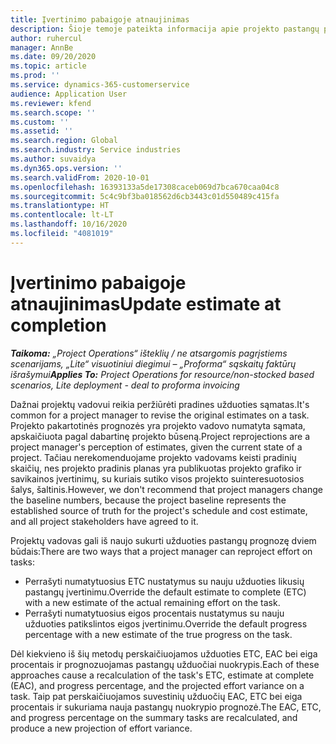 ```yaml
---
title: Įvertinimo pabaigoje atnaujinimas
description: Šioje temoje pateikta informacija apie projekto pastangų projekcijos naujinimą.
author: ruhercul
manager: AnnBe
ms.date: 09/20/2020
ms.topic: article
ms.prod: ''
ms.service: dynamics-365-customerservice
audience: Application User
ms.reviewer: kfend
ms.search.scope: ''
ms.custom: ''
ms.assetid: ''
ms.search.region: Global
ms.search.industry: Service industries
ms.author: suvaidya
ms.dyn365.ops.version: ''
ms.search.validFrom: 2020-10-01
ms.openlocfilehash: 16393133a5de17308caceb069d7bca670caa04c8
ms.sourcegitcommit: 5c4c9bf3ba018562d6cb3443c01d550489c415fa
ms.translationtype: HT
ms.contentlocale: lt-LT
ms.lasthandoff: 10/16/2020
ms.locfileid: "4081019"
---
```

# <a name="update-estimate-at-completion"></a><span data-ttu-id="1d80e-103">Įvertinimo pabaigoje atnaujinimas</span><span class="sxs-lookup"><span data-stu-id="1d80e-103">Update estimate at completion</span></span>

<span data-ttu-id="1d80e-104">_**Taikoma:** „Project Operations“ išteklių / ne atsargomis pagrįstiems scenarijams, „Lite“ visuotiniui diegimui – „Proforma“ sąskaitų faktūrų išrašymui_</span><span class="sxs-lookup"><span data-stu-id="1d80e-104">_**Applies To:** Project Operations for resource/non-stocked based scenarios, Lite deployment - deal to proforma invoicing_</span></span>

<span data-ttu-id="1d80e-105">Dažnai projektų vadovui reikia peržiūrėti pradines užduoties sąmatas.</span><span class="sxs-lookup"><span data-stu-id="1d80e-105">It's common for a project manager to revise the original estimates on a task.</span></span> <span data-ttu-id="1d80e-106">Projekto pakartotinės prognozės yra projekto vadovo numatyta sąmata, apskaičiuota pagal dabartinę projekto būseną.</span><span class="sxs-lookup"><span data-stu-id="1d80e-106">Project reprojections are a project manager's perception of estimates, given the current state of a project.</span></span> <span data-ttu-id="1d80e-107">Tačiau nerekomenduojame projekto vadovams keisti pradinių skaičių, nes projekto pradinis planas yra publikuotas projekto grafiko ir savikainos įvertinimų, su kuriais sutiko visos projekto suinteresuotosios šalys, šaltinis.</span><span class="sxs-lookup"><span data-stu-id="1d80e-107">However, we don't recommend that project managers change the baseline numbers, because the project baseline represents the established source of truth for the project's schedule and cost estimate, and all project stakeholders have agreed to it.</span></span>

<span data-ttu-id="1d80e-108">Projektų vadovas gali iš naujo sukurti užduoties pastangų prognozę dviem būdais:</span><span class="sxs-lookup"><span data-stu-id="1d80e-108">There are two ways that a project manager can reproject effort on tasks:</span></span>

- <span data-ttu-id="1d80e-109">Perrašyti numatytuosius ETC nustatymus su nauju užduoties likusių pastangų įvertinimu.</span><span class="sxs-lookup"><span data-stu-id="1d80e-109">Override the default estimate to complete (ETC) with a new estimate of the actual remaining effort on the task.</span></span> 
- <span data-ttu-id="1d80e-110">Perrašyti numatytuosius eigos procentais nustatymus su nauju užduoties patikslintos eigos įvertinimu.</span><span class="sxs-lookup"><span data-stu-id="1d80e-110">Override the default progress percentage with a new estimate of the true progress on the task.</span></span>

<span data-ttu-id="1d80e-111">Dėl kiekvieno iš šių metodų perskaičiuojamos užduoties ETC, EAC bei eiga procentais ir prognozuojamas pastangų užduočiai nuokrypis.</span><span class="sxs-lookup"><span data-stu-id="1d80e-111">Each of these approaches cause a recalculation of the task's ETC, estimate at complete (EAC), and progress percentage, and the projected effort variance on a task.</span></span> <span data-ttu-id="1d80e-112">Taip pat perskaičiuojamos suvestinių užduočių EAC, ETC bei eiga procentais ir sukuriama nauja pastangų nuokrypio prognozė.</span><span class="sxs-lookup"><span data-stu-id="1d80e-112">The EAC, ETC, and progress percentage on the summary tasks are recalculated, and produce a new projection of effort variance.</span></span>
